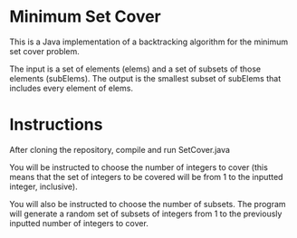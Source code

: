 # Minimum Set Cover
This is a Java implementation of a backtracking algorithm for the minimum set cover problem.

The input is a set of elements (elems) and a set of subsets of those elements (subElems). The output is the smallest subset of subElems that includes every element of elems.

# Instructions
After cloning the repository, compile and run SetCover.java

You will be instructed to choose the number of integers to cover (this means that the set of integers to be covered will be from 1 to the inputted integer, inclusive).

You will also be instructed to choose the number of subsets. The program will generate a random set of subsets of integers from 1 to the previously inputted number of integers to cover.
